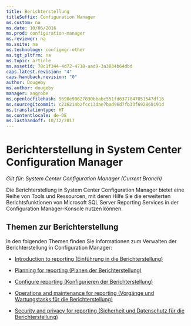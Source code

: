 ```yaml
---
title: Berichterstellung
titleSuffix: Configuration Manager
ms.custom: na
ms.date: 10/06/2016
ms.prod: configuration-manager
ms.reviewer: na
ms.suite: na
ms.technology: configmgr-other
ms.tgt_pltfrm: na
ms.topic: article
ms.assetid: 78c1f344-4d72-4718-aad9-3a3834b64dbd
caps.latest.revision: "4"
caps.handback.revision: "0"
author: Dougeby
ms.author: dougeby
manager: angrobe
ms.openlocfilehash: 9690e90627830bbabc551fd6377847051547df16
ms.sourcegitcommit: c236214b2fcc13dae7bad96d7fb33f692868191d
ms.translationtype: HT
ms.contentlocale: de-DE
ms.lasthandoff: 10/12/2017
---
```

# <a name="reporting-in-system-center-configuration-manager"></a>Berichterstellung in System Center Configuration Manager

*Gilt für: System Center Configuration Manager (Current Branch)*

Die Berichterstellung in System Center Configuration Manager bietet eine Reihe von Tools und Ressourcen, mit deren Hilfe Sie die erweiterten Berichtsfunktionen von Microsoft SQL Server Reporting Services in der Configuration Manager-Konsole nutzen können.  

## <a name="reporting-topics"></a>Themen zur Berichterstellung  
 In den folgenden Themen finden Sie Informationen zum Verwalten der Berichterstellung in Configuration Manager:  

-   [Introduction to reporting (Einführung in die Berichterstellung)](introduction-to-reporting.md)  

-   [Planning for reporting (Planen der Berichterstellung)](planning-for-reporting.md)  

-   [Configure reporting (Konfigurieren der Berichterstellung)](configuring-reporting.md)  

-   [Operations and maintenance for reporting (Vorgänge und Wartungstasks für die Berichterstellung)](operations-and-maintenance-for-reporting.md)  

-   [Security and privacy for reporting (Sicherheit und Datenschutz für die Berichterstellung)](security-and-privacy-for-reporting.md)  
